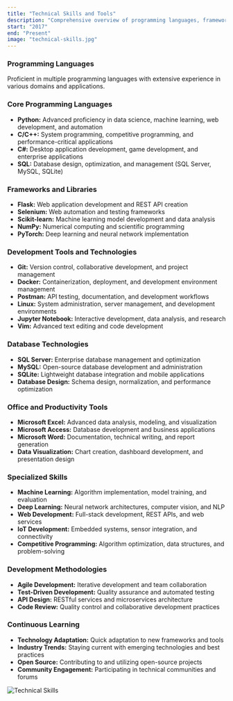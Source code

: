 ```yaml
---
title: "Technical Skills and Tools"
description: "Comprehensive overview of programming languages, frameworks, and development tools"
start: "2017"
end: "Present"
image: "technical-skills.jpg"
---
```


### Programming Languages
Proficient in multiple programming languages with extensive experience in various domains and applications.

### Core Programming Languages
- **Python:** Advanced proficiency in data science, machine learning, web development, and automation
- **C/C++:** System programming, competitive programming, and performance-critical applications
- **C#:** Desktop application development, game development, and enterprise applications
- **SQL:** Database design, optimization, and management (SQL Server, MySQL, SQLite)

### Frameworks and Libraries
- **Flask:** Web application development and REST API creation
- **Selenium:** Web automation and testing frameworks
- **Scikit-learn:** Machine learning model development and data analysis
- **NumPy:** Numerical computing and scientific programming
- **PyTorch:** Deep learning and neural network implementation

### Development Tools and Technologies
- **Git:** Version control, collaborative development, and project management
- **Docker:** Containerization, deployment, and development environment management
- **Postman:** API testing, documentation, and development workflows
- **Linux:** System administration, server management, and development environments
- **Jupyter Notebook:** Interactive development, data analysis, and research
- **Vim:** Advanced text editing and code development

### Database Technologies
- **SQL Server:** Enterprise database management and optimization
- **MySQL:** Open-source database development and administration
- **SQLite:** Lightweight database integration and mobile applications
- **Database Design:** Schema design, normalization, and performance optimization

### Office and Productivity Tools
- **Microsoft Excel:** Advanced data analysis, modeling, and visualization
- **Microsoft Access:** Database development and business applications
- **Microsoft Word:** Documentation, technical writing, and report generation
- **Data Visualization:** Chart creation, dashboard development, and presentation design

### Specialized Skills
- **Machine Learning:** Algorithm implementation, model training, and evaluation
- **Deep Learning:** Neural network architectures, computer vision, and NLP
- **Web Development:** Full-stack development, REST APIs, and web services
- **IoT Development:** Embedded systems, sensor integration, and connectivity
- **Competitive Programming:** Algorithm optimization, data structures, and problem-solving

### Development Methodologies
- **Agile Development:** Iterative development and team collaboration
- **Test-Driven Development:** Quality assurance and automated testing
- **API Design:** RESTful services and microservices architecture
- **Code Review:** Quality control and collaborative development practices

### Continuous Learning
- **Technology Adaptation:** Quick adaptation to new frameworks and tools
- **Industry Trends:** Staying current with emerging technologies and best practices
- **Open Source:** Contributing to and utilizing open-source projects
- **Community Engagement:** Participating in technical communities and forums

![Technical Skills](images/technical-skills.jpg)
